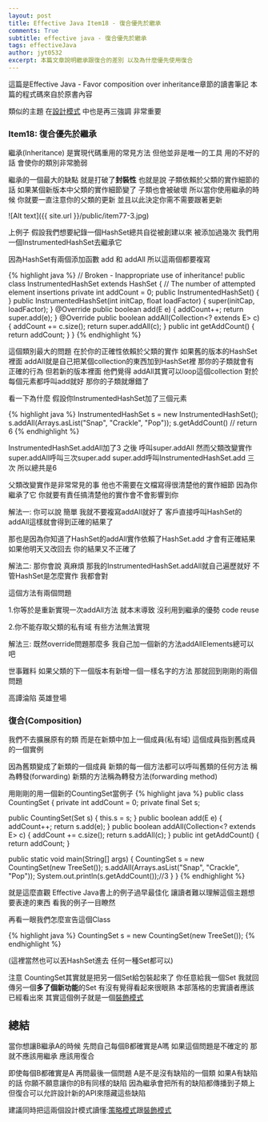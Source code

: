 ```yaml
---
layout: post
title: Effective Java Item18 - 復合優先於繼承
comments: True 
subtitle: effective java - 復合優先於繼承
tags: effectiveJava
author: jyt0532
excerpt: 本篇文章說明繼承跟復合的差別 以及為什麼優先使用復合
---
```


這篇是Effective Java - Favor composition over inheritance章節的讀書筆記 本篇的程式碼來自於原書內容

類似的主題 在[設計模式](/toc/design_pattern/) 中也是再三強調 非常重要


### Item18: 復合優先於繼承

繼承(Inheritance) 是實現代碼重用的常見方法 但他並非是唯一的工具 用的不好的話 會使你的類別非常脆弱

繼承的一個最大的缺點 就是打破了**封裝性** 也就是說 子類依賴於父類的實作細節的話 如果某個新版本中父類的實作細節變了 子類也會被破壞 所以當你使用繼承的時候 你就要一直注意你的父類的更新 並且以此決定你需不需要跟著更新

![Alt text]({{ site.url }}/public/item77-3.jpg)

上例子 假設我們想要紀錄一個HashSet總共自從被創建以來 被添加過幾次 我們用一個InstrumentedHashSet去繼承它

因為HashSet有兩個添加函數 add 和 addAll 所以這兩個都要複寫

{% highlight java %}
// Broken - Inappropriate use of inheritance!
public class InstrumentedHashSet<E> extends HashSet<E> {
  // The number of attempted element insertions
  private int addCount = 0;
  public InstrumentedHashSet() {
  }
  public InstrumentedHashSet(int initCap, float loadFactor) {
    super(initCap, loadFactor);
  }
  @Override public boolean add(E e) {
    addCount++;
    return super.add(e);
  }
  @Override public boolean addAll(Collection<? extends E> c) {
    addCount += c.size();
    return super.addAll(c);
  }
  public int getAddCount() {
    return addCount;
  }
}
{% endhighlight %}


這個類別最大的問題 在於你的正確性依賴於父類的實作 如果舊的版本的HashSet裡面 addAll就是自己把某個collection的東西加到HashSet裡 那你的子類就會有正確的行為 但若新的版本裡面 
他們覺得 addAll其實可以loop這個collection 對於每個元素都呼叫add就好 那你的子類就爆錯了

看一下為什麼 假設你InstrumentedHashSet加了三個元素

{% highlight java %}
InstrumentedHashSet<String> s =
  new InstrumentedHashSet<String>();
s.addAll(Arrays.asList("Snap", "Crackle", "Pop"));
s.getAddCount() // return 6
{% endhighlight %}

InstrumentedHashSet.addAll加了3 之後 呼叫super.addAll 然而父類改變實作 super.addAll呼叫三次super.add super.add呼叫InstrumentedHashSet.add 三次 所以總共是6

父類改變實作是非常常見的事 他也不需要在文檔寫得很清楚他的實作細節 因為你繼承了它 你就要有責任搞清楚他的實作會不會影響到你

解法一: 你可以說 簡單 我就不要複寫addAll就好了 客戶直接呼叫HashSet的addAll這樣就會得到正確的結果了

那也是因為你知道了HashSet的addAll實作依賴了HashSet.add 才會有正確結果 如果他明天又改回去 你的結果又不正確了

解法二: 那你會說 真麻煩 那我的InstrumentedHashSet.addAll就自己遍歷就好 不管HashSet是怎麼實作 我都會對

這個方法有兩個問題 

1.你等於是重新實現一次addAll方法 就本末導致 沒利用到繼承的優勢 code reuse

2.你不能存取父類的私有域 有些方法無法實現

解法三: 既然override問題那麼多 我自己加一個新的方法addAllElements總可以吧 

世事難料 如果父類的下一個版本有新增一個一樣名字的方法 那就回到剛剛的兩個問題


高譚淪陷 英雄登場

### 復合(Composition)

我們不去擴展原有的類 而是在新類中加上一個成員(私有域) 這個成員指到舊成員的一個實例

因為舊類變成了新類的一個成員 新類的每一個方法都可以呼叫舊類的任何方法 稱為轉發(forwarding) 新類的方法稱為轉發方法(forwarding method)

用剛剛的用一個新的CountingSet當例子
{% highlight java %}
public class CountingSet<E> {
  private int addCount = 0;
  private final Set<E> s;

  public CountingSet(Set<E> s) {
    this.s = s;
  }	
  public boolean add(E e) {
    addCount++;
    return s.add(e);
  }
  public boolean addAll(Collection<? extends E> c) {
    addCount += c.size();
    return s.addAll(c);
  }
  public int getAddCount() {
    return addCount;
  }

  public static void main(String[] args) {
    CountingSet<String> s = new CountingSet<String>(new TreeSet<String>());
    s.addAll(Arrays.asList("Snap", "Crackle", "Pop"));
    System.out.println(s.getAddCount());//3
  }
}
{% endhighlight %}

就是這麼直觀 Effective Java書上的例子過早最佳化 讓讀者難以理解這個主題想要表達的東西 
看我的例子一目瞭然

再看一眼我們怎麼宣告這個Class

{% highlight java %}
CountingSet<String> s = new CountingSet<String>(new TreeSet<String>());
{% endhighlight %}

(這裡當然也可以丟HashSet進去 任何一種Set都可以)

注意 CountingSet其實就是把另一個Set給包裝起來了 你任意給我一個Set 
我就回傳另一個**多了個新功能**的Set 有沒有覺得看起來很眼熟 本部落格的忠實讀者應該已經看出來
其實這個例子就是一個[裝飾模式](/2017/04/18/decorator/)

## 總結

當你想讓B繼承A的時候 先問自己每個B都確實是A嗎 如果這個問題是不確定的 那就不應該用繼承 應該用復合

即使每個B都確實是A 再問最後一個問題 A是不是沒有缺陷的一個類 如果A有缺陷的話 你願不願意讓你的B有同樣的缺陷 因為繼承會把所有的缺陷都傳播到子類上 但復合可以允許設計新的API來隱藏這些缺陷


建議同時把這兩個設計模式讀懂:[策略模式](/2017/04/07/strategy/)跟[裝飾模式](/2017/04/18/decorator/)






